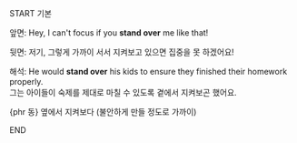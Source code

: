 START
기본

앞면:
Hey, I can't focus if you **stand over** me like that!

뒷면:
저기, 그렇게 가까이 서서 지켜보고 있으면 집중을 못 하겠어요!

해석:
He would **stand over** his kids to ensure they finished their homework properly.  
그는 아이들이 숙제를 제대로 마칠 수 있도록 곁에서 지켜보곤 했어요.

{phr 동} 옆에서 지켜보다 (불안하게 만들 정도로 가까이)
<!--ID: 1743042617284-->
END

